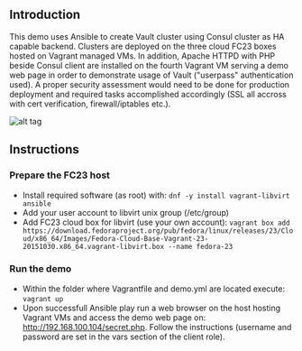 ## Introduction

This demo uses Ansible to create Vault cluster using Consul cluster as HA capable backend. Clusters are deployed on the three cloud FC23 boxes hosted on Vagrant managed VMs. In addition, Apache HTTPD with PHP beside Consul client are installed on the fourth Vagrant VM serving a demo web page in order to demonstrate usage of Vault ("userpass" authentication used). A proper security assessment would need to be done for production deployment and required tasks accomplished accordingly (SSL all accross with cert verification, firewall/iptables etc.).

![alt tag](vault-HA-fedoar.png) 

## Instructions

### Prepare the FC23 host

- Install required software (as root) with: `dnf -y install vagrant-libvirt ansible`
- Add your user account to libvirt unix group (/etc/group)
- Add FC23 cloud box for libvirt (use your own account): `vagrant box add https://download.fedoraproject.org/pub/fedora/linux/releases/23/Cloud/x86_64/Images/Fedora-Cloud-Base-Vagrant-23-20151030.x86_64.vagrant-libvirt.box --name fedora-23`

### Run the demo

- Within the folder where Vagrantfile and demo.yml are located execute: `vagrant up`
- Upon successfull Ansible play run a web browser on the host hosting Vagrant VMs and access the demo web page on: http://192.168.100.104/secret.php. Follow the instructions (username and password are set in the vars section of the client role).

